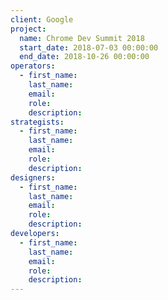 ```yaml
---
client: Google
project:
  name: Chrome Dev Summit 2018
  start_date: 2018-07-03 00:00:00
  end_date: 2018-10-26 00:00:00
operators:
  - first_name:
    last_name:
    email:
    role:
    description:
strategists:
  - first_name:
    last_name:
    email:
    role:
    description:
designers:
  - first_name:
    last_name:
    email:
    role:
    description:
developers:
  - first_name:
    last_name:
    email:
    role:
    description:
---
```


